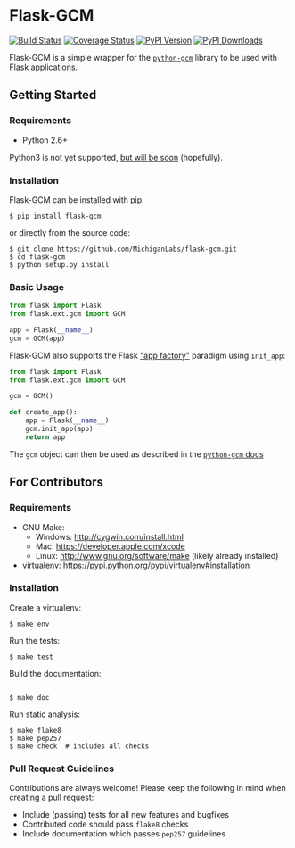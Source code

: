 # Flask-GCM

[![Build Status][travis-badge]][travis-status]
[![Coverage Status][coveralls-badge]][coverage-status]
[![PyPI Version][pypi-version-badge]][pypi-page]
[![PyPI Downloads][pypi-downloads-badge]][pypi-page]

Flask-GCM is a simple wrapper for the [`python-gcm`][python-gcm] library to be used with [Flask][flask] applications.

## Getting Started

### Requirements

* Python 2.6+

Python3 is not yet supported, [but will be soon](https://github.com/MichiganLabs/flask-gcm/issues/1) (hopefully).

### Installation

Flask-GCM can be installed with pip:

```shell
$ pip install flask-gcm
```

or directly from the source code:

```shell
$ git clone https://github.com/MichiganLabs/flask-gcm.git
$ cd flask-gcm
$ python setup.py install
```

### Basic Usage

```python
from flask import Flask
from flask.ext.gcm import GCM

app = Flask(__name__)
gcm = GCM(app)
```

Flask-GCM also supports the Flask ["app factory"][app-factories] paradigm using `init_app`:

```python
from flask import Flask
from flask.ext.gcm import GCM

gcm = GCM()

def create_app():
    app = Flask(__name__)
    gcm.init_app(app)
    return app
```

The `gcm` object can then be used as described in the [`python-gcm` docs][python-gcm-docs]

## For Contributors

### Requirements

* GNU Make:
    * Windows: http://cygwin.com/install.html
    * Mac: https://developer.apple.com/xcode
    * Linux: http://www.gnu.org/software/make (likely already installed)
* virtualenv: https://pypi.python.org/pypi/virtualenv#installation

### Installation

Create a virtualenv:

```shell
$ make env
```

Run the tests:

```shell
$ make test
```

Build the documentation:

```shell

$ make doc
```

Run static analysis:

```shell
$ make flake8
$ make pep257
$ make check  # includes all checks
```

### Pull Request Guidelines

Contributions are always welcome! Please keep the following in mind when creating a pull request:

* Include (passing) tests for all new features and bugfixes
* Contributed code should pass `flake8` checks
* Include documentation which passes `pep257` guidelines

[travis-badge]: http://img.shields.io/travis/MichiganLabs/flask-gcm/master.svg
[travis-status]: https://travis-ci.org/MichiganLabs/flask-gcm
[coveralls-badge]: http://img.shields.io/coveralls/MichiganLabs/flask-gcm/master.svg
[coverage-status]: https://coveralls.io/r/MichiganLabs/flask-gcm
[pypi-version-badge]: http://img.shields.io/pypi/v/flask-gcm.svg
[pypi-downloads-badge]: http://img.shields.io/pypi/dm/flask-gcm.svg
[pypi-page]: https://pypi.python.org/pypi/flask-gcm
[app-factories]: http://flask.pocoo.org/docs/0.10/patterns/appfactories/
[python-gcm]: https://pypi.python.org/pypi/python-gcm
[flask]: http://flask.pocoo.org/
[python-gcm-docs]: https://github.com/geeknam/python-gcm#usage
